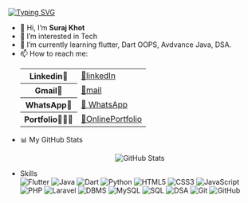[![Typing SVG](https://readme-typing-svg.herokuapp.com?font=Consolas&pause=1000&color=0100F7&center=false&width=435&lines=Student+%7C+Learning+Flutter+%7C+....;Expertise+in+Mobile+Development+%F0%9F%91%A8%F0%9F%8F%BB%E2%80%8D%F0%9F%92%BB;Flutter+%7C+Android+%7C+iOS)](https://git.io/typing-svg)
<ul>
<li>🤗 Hi, I’m <b>Suraj Khot</b></li>
<li>👀 I’m interested in Tech</li>
<li> 🌱 I’m currently learning flutter, Dart OOPS, Avdvance Java, DSA.</li>
<li>📫 How to reach me:</li>

 <table align="center">
    <tr>
        <th>Linkedin🔗</th>
        <td><a href="https://www.linkedin.com/in/khot-suraj">🔗linkedIn</a></td>
    </tr>
    <tr>
        <th>Gmail💌</th>
        <td><a href="mailto:khotsuraj019@gmail.com">🔗mail</a>
        </td>
    </tr>
    <tr>
      <th>WhatsApp📝</th>
        <td><a href="https://wa.me/+919359658536">🔗 WhatsApp</a></td>
    </tr>
    <tr>
        <th>Portfolio🧑🏻‍💻</th>
        <td><a href="https://suraj-khot-19.github.io/suraj/">🔗OnlinePortfolio</a></td>
    </tr>
</table>
<li>📊 My GitHub Stats <p align="center">
  <img src="https://github-readme-stats.vercel.app/api?username=suraj-khot-19&show_icons=true&theme=merko" alt="GitHub Stats" />
    </p>
</li>
<li>Skills</li>
<img src="https://img.shields.io/badge/Flutter-blueviolet" alt="Flutter" />
 <img src="https://img.shields.io/badge/Java-orange" alt="Java" />
<img src="https://img.shields.io/badge/Dart-blue" alt="Dart" />
<img src="https://img.shields.io/badge/Python-yellow" alt="Python" />
<img src="https://img.shields.io/badge/HTML5-green" alt="HTML5" />
<img src="https://img.shields.io/badge/CSS3-purple" alt="CSS3" />
<img src="https://img.shields.io/badge/JavaScript-red" alt="JavaScript" />
<img src="https://img.shields.io/badge/PHP-pink" alt="PHP" /> 
<img src="https://img.shields.io/badge/Laravel-cyan" alt="Laravel" />
<img src="https://img.shields.io/badge/DBMS-indigo" alt="DBMS" />
<img src="https://img.shields.io/badge/MySQL-yellowgreen" alt="MySQL" />
<img src="https://img.shields.io/badge/SQL-lime" alt="SQL" />
<img src="https://img.shields.io/badge/DSA-grey" alt="DSA" />
<img src="https://img.shields.io/badge/Git-tomato" alt="Git" />
<img src="https://img.shields.io/badge/GitHub-black" alt="GitHub" />
</ul>
